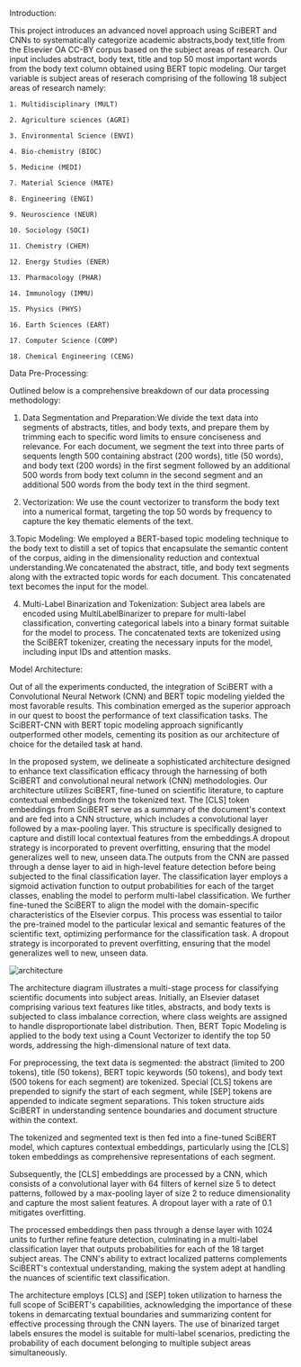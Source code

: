

Introduction:

This project  introduces an advanced novel approach using SciBERT and CNNs to systematically categorize academic abstracts,body text,title from the Elsevier OA CC-BY corpus based on the subject areas of research. Our input includes abstract, body text, title and top 50 most important words from the body text column obtained using BERT topic modeling. Our target variable is subject areas of reserach comprising of the following 18 subject areas of research namely:

    1. Multidisciplinary (MULT) 
    
    2. Agriculture sciences (AGRI) 
    
    3. Environmental Science (ENVI)
    
    4. Bio-chemistry (BIOC)
    
    5. Medicine (MEDI)
    
    7. Material Science (MATE)
    
    8. Engineering (ENGI)
    
    9. Neuroscience (NEUR)
    
    10. Sociology (SOCI)

    11. Chemistry (CHEM) 
    
    12. Energy Studies (ENER) 

    13. Pharmacology (PHAR) 

    14. Immunology (IMMU) 

    15. Physics (PHYS) 

    16. Earth Sciences (EART) 

    17. Computer Science (COMP) 

    18. Chemical Engineering (CENG) 

Data Pre-Processing:

Outlined below is a comprehensive breakdown of our data processing methodology:

  1. Data Segmentation and Preparation:We divide the text data into segments of abstracts, titles, and body texts, and prepare them by trimming each to       specific word limits to ensure conciseness and relevance. For each document, we segment the text into three parts of sequents length 500 containing abstract (200 words), title (50 words), and body text (200 words) in the first segment followed by an additional 500 words from body text column in the second segment and an additional 500 words from the body text in the third segment. 
  
  2. Vectorization: We use the count vectorizer to transform the body text into a numerical format, targeting the top 50 words by frequency to capture the key thematic elements of the text.

  3.Topic Modeling: We employed a  BERT-based topic modeling technique to the body text to distill a set of topics that encapsulate the semantic content of the corpus, aiding in the dimensionality reduction and contextual understanding.We concatenated the abstract, title, and body text segments along with the extracted topic words for each document. This concatenated text becomes the input for the model. 
  
  4. Multi-Label Binarization and Tokenization: Subject area labels are encoded using MultiLabelBinarizer to prepare for multi-label classification, converting categorical labels into a binary format suitable for the model to process. The concatenated texts are tokenized using the SciBERT tokenizer, creating the necessary inputs for the model, including input IDs and attention masks.

Model Architecture:

Out of all the experiments conducted, the integration of SciBERT with a Convolutional Neural Network (CNN) and BERT topic modeling yielded the most favorable results. This combination emerged as the superior approach in our quest to boost the performance of text classification tasks. The SciBERT-CNN with BERT topic modeling approach significantly outperformed other models, cementing its position as our architecture of choice for the detailed task at hand.

In the proposed system, we delineate a sophisticated architecture designed to enhance text classification efficacy through the harnessing of both SciBERT and convolutional neural network (CNN) methodologies. Our architecture utilizes SciBERT, fine-tuned on scientific literature, to capture contextual embeddings from the tokenized text. The [CLS] token embeddings from SciBERT serve as a summary of the document's context and are fed into a CNN structure, which includes a convolutional layer followed by a max-pooling layer. This structure is specifically designed to capture and distill local contextual features from the embeddings.A dropout strategy is incorporated to prevent overfitting, ensuring that the model generalizes well to new, unseen data.The outputs from the CNN are passed through a dense layer to aid in high-level feature detection before being subjected to the final classification layer. The classification layer employs a sigmoid activation function to output probabilities for each of the target classes, enabling the model to perform multi-label classification. We further fine-tuned the SciBERT to align the model with the domain-specific characteristics of the Elsevier corpus. This process was essential to tailor the pre-trained model to the particular lexical and semantic features of the scientific text, optimizing performance for the classification task. A dropout strategy is incorporated to prevent overfitting, ensuring that the model generalizes well to new, unseen data.


![architecture](https://github.com/sivakumarthiyagarajan/266_project/assets/120620926/8aa96a61-321e-4133-bad0-2408e7aa24ed)

The architecture diagram illustrates a multi-stage process for classifying scientific documents into subject areas. Initially, an Elsevier dataset comprising various text features like titles, abstracts, and body texts is subjected to class imbalance correction, where class weights are assigned to handle disproportionate label distribution. Then, BERT Topic Modeling is applied to the body text using a Count Vectorizer to identify the top 50 words, addressing the high-dimensional nature of text data.

For preprocessing, the text data is segmented: the abstract (limited to 200 tokens), title (50 tokens), BERT topic keywords (50 tokens), and body text (500 tokens for each segment) are tokenized. Special [CLS] tokens are prepended to signify the start of each segment, while [SEP] tokens are appended to indicate segment separations. This token structure aids SciBERT in understanding sentence boundaries and document structure within the context.

The tokenized and segmented text is then fed into a fine-tuned SciBERT model, which captures contextual embeddings, particularly using the [CLS] token embeddings as comprehensive representations of each segment.

Subsequently, the [CLS] embeddings are processed by a CNN, which consists of a convolutional layer with 64 filters of kernel size 5 to detect patterns, followed by a max-pooling layer of size 2 to reduce dimensionality and capture the most salient features. A dropout layer with a rate of 0.1 mitigates overfitting.

The processed embeddings then pass through a dense layer with 1024 units to further refine feature detection, culminating in a multi-label classification layer that outputs probabilities for each of the 18 target subject areas. The CNN's ability to extract localized patterns complements SciBERT's contextual understanding, making the system adept at handling the nuances of scientific text classification.

The architecture employs [CLS] and [SEP] token utilization to harness the full scope of SciBERT's capabilities, acknowledging the importance of these tokens in demarcating textual boundaries and summarizing content for effective processing through the CNN layers. The use of binarized target labels ensures the model is suitable for multi-label scenarios, predicting the probability of each document belonging to multiple subject areas simultaneously.

